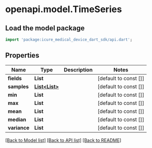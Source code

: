 # openapi.model.TimeSeries

## Load the model package
```dart
import 'package:icure_medical_device_dart_sdk/api.dart';
```

## Properties
Name | Type | Description | Notes
------------ | ------------- | ------------- | -------------
**fields** | **List<String>** |  | [default to const []]
**samples** | [**List<List<num>>**](List.md) |  | [default to const []]
**min** | **List<num>** |  | [default to const []]
**max** | **List<num>** |  | [default to const []]
**mean** | **List<num>** |  | [default to const []]
**median** | **List<num>** |  | [default to const []]
**variance** | **List<num>** |  | [default to const []]

[[Back to Model list]](../README.md#documentation-for-models) [[Back to API list]](../README.md#documentation-for-api-endpoints) [[Back to README]](../README.md)


